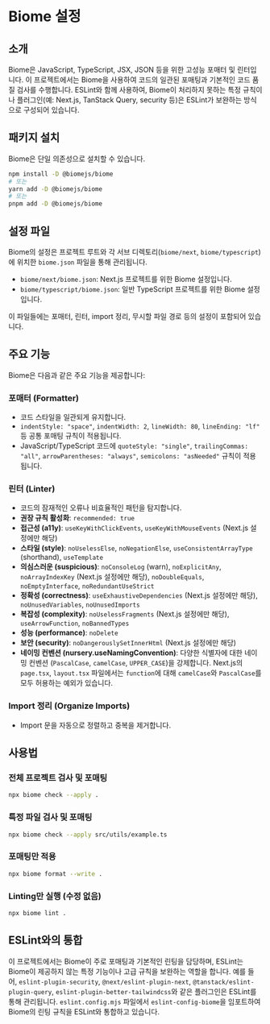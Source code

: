 # Biome 설정

## 소개

Biome은 JavaScript, TypeScript, JSX, JSON 등을 위한 고성능 포매터 및 린터입니다. 이 프로젝트에서는 Biome을 사용하여 코드의 일관된 포매팅과 기본적인 코드 품질 검사를 수행합니다. ESLint와 함께 사용하여, Biome이 처리하지 못하는 특정 규칙이나 플러그인(예: Next.js, TanStack Query, security 등)은 ESLint가 보완하는 방식으로 구성되어 있습니다.

## 패키지 설치

Biome은 단일 의존성으로 설치할 수 있습니다.

```bash
npm install -D @biomejs/biome
# 또는
yarn add -D @biomejs/biome
# 또는
pnpm add -D @biomejs/biome
```

## 설정 파일

Biome의 설정은 프로젝트 루트와 각 서브 디렉토리(`biome/next`, `biome/typescript`)에 위치한 `biome.json` 파일을 통해 관리됩니다.

- `biome/next/biome.json`: Next.js 프로젝트를 위한 Biome 설정입니다.
- `biome/typescript/biome.json`: 일반 TypeScript 프로젝트를 위한 Biome 설정입니다.

이 파일들에는 포매터, 린터, import 정리, 무시할 파일 경로 등의 설정이 포함되어 있습니다.

## 주요 기능

Biome은 다음과 같은 주요 기능을 제공합니다:

### 포매터 (Formatter)

- 코드 스타일을 일관되게 유지합니다.
- `indentStyle: "space"`, `indentWidth: 2`, `lineWidth: 80`, `lineEnding: "lf"` 등 공통 포매팅 규칙이 적용됩니다.
- JavaScript/TypeScript 코드에 `quoteStyle: "single"`, `trailingCommas: "all"`, `arrowParentheses: "always"`, `semicolons: "asNeeded"` 규칙이 적용됩니다.

### 린터 (Linter)

- 코드의 잠재적인 오류나 비효율적인 패턴을 탐지합니다.
- **권장 규칙 활성화**: `recommended: true`
- **접근성 (a11y)**: `useKeyWithClickEvents`, `useKeyWithMouseEvents` (Next.js 설정에만 해당)
- **스타일 (style)**: `noUselessElse`, `noNegationElse`, `useConsistentArrayType` (shorthand), `useTemplate`
- **의심스러운 (suspicious)**: `noConsoleLog` (warn), `noExplicitAny`, `noArrayIndexKey` (Next.js 설정에만 해당), `noDoubleEquals`, `noEmptyInterface`, `noRedundantUseStrict`
- **정확성 (correctness)**: `useExhaustiveDependencies` (Next.js 설정에만 해당), `noUnusedVariables`, `noUnusedImports`
- **복잡성 (complexity)**: `noUselessFragments` (Next.js 설정에만 해당), `useArrowFunction`, `noBannedTypes`
- **성능 (performance)**: `noDelete`
- **보안 (security)**: `noDangerouslySetInnerHtml` (Next.js 설정에만 해당)
- **네이밍 컨벤션 (nursery.useNamingConvention)**: 다양한 식별자에 대한 네이밍 컨벤션 (`PascalCase`, `camelCase`, `UPPER_CASE`)을 강제합니다. Next.js의 `page.tsx`, `layout.tsx` 파일에서는 `function`에 대해 `camelCase`와 `PascalCase`를 모두 허용하는 예외가 있습니다.

### Import 정리 (Organize Imports)

- Import 문을 자동으로 정렬하고 중복을 제거합니다.

## 사용법

### 전체 프로젝트 검사 및 포매팅

```bash
npx biome check --apply .
```

### 특정 파일 검사 및 포매팅

```bash
npx biome check --apply src/utils/example.ts
```

### 포매팅만 적용

```bash
npx biome format --write .
```

### Linting만 실행 (수정 없음)

```bash
npx biome lint .
```

## ESLint와의 통합

이 프로젝트에서는 Biome이 주로 포매팅과 기본적인 린팅을 담당하며, ESLint는 Biome이 제공하지 않는 특정 기능이나 고급 규칙을 보완하는 역할을 합니다. 예를 들어, `eslint-plugin-security`, `@next/eslint-plugin-next`, `@tanstack/eslint-plugin-query`, `eslint-plugin-better-tailwindcss`와 같은 플러그인은 ESLint를 통해 관리됩니다. `eslint.config.mjs` 파일에서 `eslint-config-biome`을 임포트하여 Biome의 린팅 규칙을 ESLint와 통합하고 있습니다.